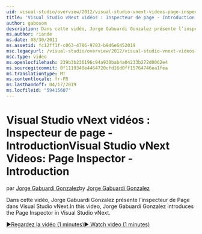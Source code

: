 ```yaml
---
uid: visual-studio/overview/2012/visual-studio-vnext-videos-page-inspector-introduction
title: 'Visual Studio vNext vidéos : Inspecteur de page - Introduction | Microsoft Docs'
author: gabosom
description: Dans cette vidéo, Jorge Gabuardi Gonzalez présente l’inspecteur de Page dans Visual Studio vNext
ms.author: riande
ms.date: 08/30/2011
ms.assetid: fc12ff1f-c063-4786-9783-b9d6e6452019
msc.legacyurl: /visual-studio/overview/2012/visual-studio-vnext-videos-page-inspector-introduction
msc.type: video
ms.openlocfilehash: 239b3b236196c94a930bab4a04233b272d0062e4
ms.sourcegitcommit: 0f1119340e4464720cfd16d0ff15764746ea1fea
ms.translationtype: MT
ms.contentlocale: fr-FR
ms.lasthandoff: 04/17/2019
ms.locfileid: "59415607"
---
```

# <a name="visual-studio-vnext-videos-page-inspector---introduction"></a><span data-ttu-id="15d75-103">Visual Studio vNext vidéos : Inspecteur de page - Introduction</span><span class="sxs-lookup"><span data-stu-id="15d75-103">Visual Studio vNext Videos: Page Inspector - Introduction</span></span>

<span data-ttu-id="15d75-104">par [Jorge Gabuardi Gonzalez](https://github.com/gabosom)</span><span class="sxs-lookup"><span data-stu-id="15d75-104">by [Jorge Gabuardi Gonzalez](https://github.com/gabosom)</span></span>

<span data-ttu-id="15d75-105">Dans cette vidéo, Jorge Gabuardi Gonzalez présente l’inspecteur de Page dans Visual Studio vNext.</span><span class="sxs-lookup"><span data-stu-id="15d75-105">In this video, Jorge Gabuardi Gonzalez introduces the Page Inspector in Visual Studio vNext.</span></span>

[<span data-ttu-id="15d75-106">&#9654;Regardez la vidéo (1 minutes)</span><span class="sxs-lookup"><span data-stu-id="15d75-106">&#9654; Watch video (1 minutes)</span></span>](https://channel9.msdn.com/Blogs/ASP-NET-Site-Videos/visual-studio-vnext-videos-page-inspector-introduction)
